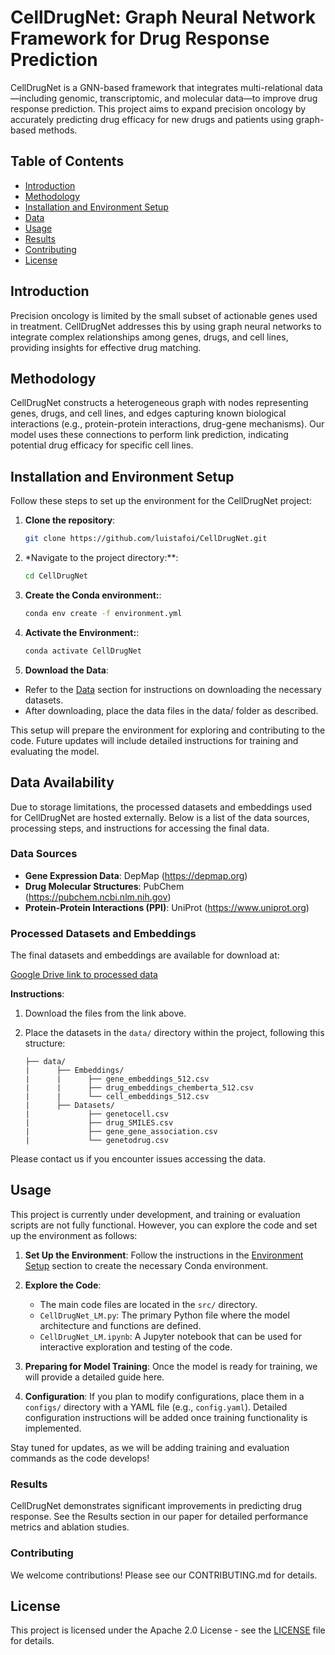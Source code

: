 # CellDrugNet: Graph Neural Network Framework for Drug Response Prediction

CellDrugNet is a GNN-based framework that integrates multi-relational data—including genomic, transcriptomic, and molecular data—to improve drug response prediction. This project aims to expand precision oncology by accurately predicting drug efficacy for new drugs and patients using graph-based methods.

## Table of Contents
- [Introduction](#introduction)
- [Methodology](#methodology)
- [Installation and Environment Setup](#installation-and-environment-setup)
- [Data](#data-availability)
- [Usage](#usage)
- [Results](#results)
- [Contributing](#contributing)
- [License](#license)

## Introduction
Precision oncology is limited by the small subset of actionable genes used in treatment. CellDrugNet addresses this by using graph neural networks to integrate complex relationships among genes, drugs, and cell lines, providing insights for effective drug matching.

## Methodology
CellDrugNet constructs a heterogeneous graph with nodes representing genes, drugs, and cell lines, and edges capturing known biological interactions (e.g., protein-protein interactions, drug-gene mechanisms). Our model uses these connections to perform link prediction, indicating potential drug efficacy for specific cell lines.

## Installation and Environment Setup

Follow these steps to set up the environment for the CellDrugNet project:

1. **Clone the repository**:
   
   ```bash
   git clone https://github.com/luistafoi/CellDrugNet.git
   ```
2. *Navigate to the project directory:**:
   
   ```bash
   cd CellDrugNet
   ```

3. **Create the Conda environment:**:
   
   ```bash
   conda env create -f environment.yml
   ```

4. **Activate the Environment:**:
   
   ```bash
   conda activate CellDrugNet
   ```
5. **Download the Data**:

- Refer to the [Data](#data-availability) section for instructions on downloading the necessary datasets.
- After downloading, place the data files in the data/ folder as described.

This setup will prepare the environment for exploring and contributing to the code. Future updates will include detailed instructions for training and evaluating the model.


## Data Availability

Due to storage limitations, the processed datasets and embeddings used for CellDrugNet are hosted externally. Below is a list of the data sources, processing steps, and instructions for accessing the final data.

### Data Sources
- **Gene Expression Data**: DepMap (https://depmap.org)
- **Drug Molecular Structures**: PubChem (https://pubchem.ncbi.nlm.nih.gov)
- **Protein-Protein Interactions (PPI)**: UniProt (https://www.uniprot.org)

### Processed Datasets and Embeddings
The final datasets and embeddings are available for download at:

[Google Drive link to processed data]([https://drive.google.com/drive/folders/your_shared_folder_link](https://drive.google.com/drive/folders/156-HcL9vjeLbM8ZMqwmg0mGyAeo_qynl?usp=sharing))

**Instructions**:
1. Download the files from the link above.
2. Place the datasets in the `data/` directory within the project, following this structure:

    ```
    ├── data/
    |      ├── Embeddings/
    |      |      ├── gene_embeddings_512.csv
    |      |      ├── drug_embeddings_chemberta_512.csv
    |      |      └── cell_embeddings_512.csv
    |      ├── Datasets/
    |             ├── genetocell.csv
    |             ├── drug_SMILES.csv
    |             ├── gene_gene_association.csv
    |             └── genetodrug.csv
    ```

Please contact us if you encounter issues accessing the data.

## Usage

This project is currently under development, and training or evaluation scripts are not fully functional. However, you can explore the code and set up the environment as follows:

1. **Set Up the Environment**:
   Follow the instructions in the [Environment Setup](#installation-and-environment-setup) section to create the necessary Conda environment.

2. **Explore the Code**:
   - The main code files are located in the `src/` directory. 
   - `CellDrugNet_LM.py`: The primary Python file where the model architecture and functions are defined.
   - `CellDrugNet_LM.ipynb`: A Jupyter notebook that can be used for interactive exploration and testing of the code.

3. **Preparing for Model Training**:
   Once the model is ready for training, we will provide a detailed guide here. 

4. **Configuration**:
   If you plan to modify configurations, place them in a `configs/` directory with a YAML file (e.g., `config.yaml`). Detailed configuration instructions will be added once training functionality is implemented.

Stay tuned for updates, as we will be adding training and evaluation commands as the code develops!

### Results

CellDrugNet demonstrates significant improvements in predicting drug response. See the Results section in our paper for detailed performance metrics and ablation studies.

### Contributing

We welcome contributions! Please see our CONTRIBUTING.md for details.

## License

This project is licensed under the Apache 2.0 License - see the [LICENSE](LICENSE) file for details.
